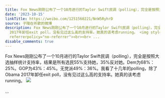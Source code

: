 ```yaml
---
title: Fox News刚刚公布了一个10月进行的Taylor Swift民调（polling），完全是按照大选抽样统计支持率，结果是所有选民55%支持她，35%反对她。Dem为68%：25%。GOP为43%...
date: '2023-10-15'
linkTitle: https://weibo.com/1251560221/NnW5RyhrD
source: 子陵在听歌的微博
description: Fox News刚刚公布了一个10月进行的Taylor Swift民调（polling），完全是按照大选抽样统计支持率，结果是所有选民55%支持她，35%反对她。Dem为68%：25%。GOP为43%：45%。无党派49%：36%。我看了十几年的polling，除了Obama
  2017年卸任exit poll，没有见过这么高的支持率。她真的该考虑running。 <img style="" src="https://tvax1.sinaimg.cn/large/4a994b1dgy1hivq8w0m21j20u00ys0wc.jpg"
  referrerpolicy="no-referrer"><br><br> ...
disable_comments: true
---
```

Fox News刚刚公布了一个10月进行的Taylor Swift民调（polling），完全是按照大选抽样统计支持率，结果是所有选民55%支持她，35%反对她。Dem为68%：25%。GOP为43%：45%。无党派49%：36%。我看了十几年的polling，除了Obama 2017年卸任exit poll，没有见过这么高的支持率。她真的该考虑running。 <img style="" src="https://tvax1.sinaimg.cn/large/4a994b1dgy1hivq8w0m21j20u00ys0wc.jpg" referrerpolicy="no-referrer"><br><br> ...